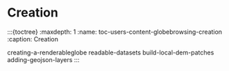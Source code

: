 # Creation
:::{toctree}
:maxdepth: 1
:name: toc-users-content-globebrowsing-creation
:caption: Creation

creating-a-renderableglobe
readable-datasets
build-local-dem-patches
adding-geojson-layers
:::
